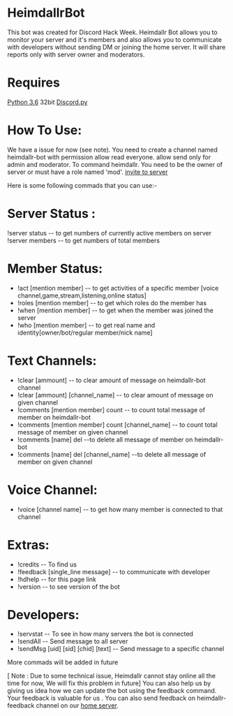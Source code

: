 # HeimdallrBot
This bot was created for Discord Hack Week. Heimdallr Bot allows you to monitor your server and it's members and also allows you to communicate with developers without sending DM or joining the home server. It will share reports only with server owner and moderators.

# Requires
[Python 3.6](http://python.org/getit) 32bit
[Discord.py](https://discordpy.readthedocs.io/en/latest/)


# How To Use:

We have a issue for now (see note). You need to create a channel named heimdallr-bot with permission allow read everyone. allow send only for admin and moderator.
To command heimdallr. You need to be the owner of server or must have a role named 'mod'.
[invite to server](https://discordapp.com/oauth2/authorize?client_id=593000044106612746&permissions=8&scope=bot)

Here is some following commads that you can use:-

# Server Status :

!server status -- to get numbers of currently active members on server
!server members -- to get  numbers of total members


# Member Status:

- !act [mention member] -- to get activities of a specific member [voice channel,game,stream,listening,online status]
- !roles [mention member]  -- to get which roles do the member has
- !when [mention member] -- to get when the member was joined the server
- !who [mention member]  -- to get real name and identity[owner/bot/regular member/nick name] 
 

# Text Channels:

- !clear [ammount] -- to clear amount of message on heimdallr-bot channel
- !clear [ammount] [channel_name] -- to clear amount of message on given channel
- !comments [mention member] count -- to count total message of member on heimdallr-bot
- !comments [mention member] count [channel_name] -- to count total message of member on given channel
- !comments [name] del --to delete all message of member on heimdallr-bot
- !comments [name] del [channel_name] --to delete all message of member on given channel


# Voice Channel:

- !voice [channel name] -- to get how many member is connected to that channel


# Extras:

- !credits -- To find us
- !feedback [single_line message] -- to communicate with developer
- !hdhelp -- for this page link
- !version -- to see version of the bot



# Developers:

- !servstat -- To see in how many servers the bot is connected
- !sendAll -- Send message to all server
- !sendMsg [uid] [sid] [chid] [text] -- Send message to a specific channel

More commads will be added in future

[ Note : Due to some technical issue, Heimdallr cannot stay online all the time for now, We will fix this problem in future]
You can also help us by giving us idea how we can update the bot using the feedback command.
Your feedback is valuable for us . You can also send feedback on heimdallr-feedback channel on our [home server](http://discord.gg/VndGYTs).
